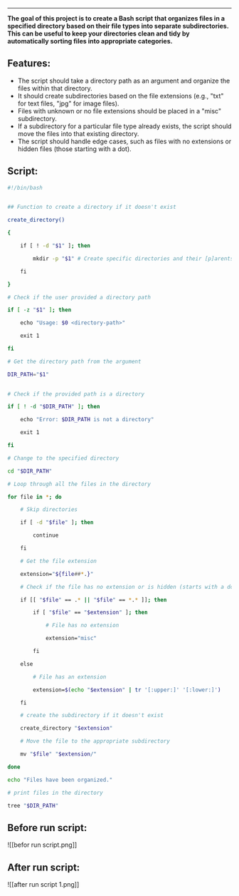 ----
**The goal of this project is to create a Bash script that organizes files in a specified directory based on their file types into separate subdirectories. This can be useful to keep your directories clean and tidy by automatically sorting files into appropriate categories.**
## Features:
- The script should take a directory path as an argument and organize the files within that directory.
- It should create subdirectories based on the file extensions (e.g., "txt" for text files, "jpg" for image files).
- Files with unknown or no file extensions should be placed in a "misc" subdirectory.
- If a subdirectory for a particular file type already exists, the script should move the files into that existing directory.
- The script should handle edge cases, such as files with no extensions or hidden files (those starting with a dot).
## Script:
```bash
#!/bin/bash
 

## Function to create a directory if it doesn't exist

create_directory()

{

    if [ ! -d "$1" ]; then

        mkdir -p "$1" # Create specific directories and their [p]arents if needed.

    fi

}  

# Check if the user provided a directory path

if [ -z "$1" ]; then

    echo "Usage: $0 <directory-path>"

    exit 1

fi

# Get the directory path from the argument

DIR_PATH="$1"
  

# Check if the provided path is a directory

if [ ! -d "$DIR_PATH" ]; then

    echo "Error: $DIR_PATH is not a directory"

    exit 1

fi

# Change to the specified directory

cd "$DIR_PATH"

# Loop through all the files in the directory

for file in *; do

    # Skip directories

    if [ -d "$file" ]; then

        continue

    fi

    # Get the file extension

    extension="${file##*.}"  

    # Check if the file has no extension or is hidden (starts with a dot)

    if [[ "$file" == .* || "$file" == *.* ]]; then

        if [ "$file" == "$extension" ]; then

            # File has no extension

            extension="misc"

        fi

    else

        # File has an extension

        extension=$(echo "$extension" | tr '[:upper:]' '[:lower:]')

    fi

    # create the subdirectory if it doesn't exist

    create_directory "$extension"

    # Move the file to the appropriate subdirectory

    mv "$file" "$extension/"

done

echo "Files have been organized."

# print files in the directory

tree "$DIR_PATH"
```
## Before run script:
![[befor run script.png]]
## After run script:
![[after run script 1.png]]